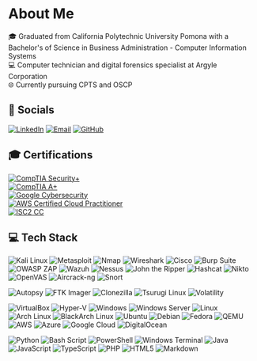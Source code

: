 # About Me
🎓 Graduated from California Polytechnic University Pomona with a Bachelor's of Science in Business Administration - Computer Information Systems<br>
💻 Computer technician and digital forensics specialist at Argyle Corporation<br>
🌐 Currently pursuing CPTS and OSCP

## 📱 Socials
[![LinkedIn](https://img.shields.io/badge/LinkedIn-%230077B5.svg?style=for-the-badge&logo=linkedin&logoColor=white)](https://linkedin.com/in/lhuanglhu) [![Email](https://img.shields.io/badge/Email-D14836?style=for-the-badge&logo=gmail&logoColor=white)](mailto:cyanide0125@gmail.com) [![GitHub](https://img.shields.io/badge/GitHub-%23121011.svg?style=for-the-badge&logo=github&logoColor=white)](https://github.com/cya-nyde)

## 🎓 Certifications
[![CompTIA Security+](https://img.shields.io/badge/CompTIA%20Security%2B-0078D6?style=for-the-badge&logo=comptia&logoColor=white)](https://www.comptia.org/certifications/security)  
[![CompTIA A+](https://img.shields.io/badge/CompTIA%20A%2B-0078D6?style=for-the-badge&logo=comptia&logoColor=white)](https://www.comptia.org/certifications/a)  
[![Google Cybersecurity](https://img.shields.io/badge/Google%20Cybersecurity-4285F4?style=for-the-badge&logo=google&logoColor=white)](https://grow.google/certificates/)  
[![AWS Certified Cloud Practitioner](https://img.shields.io/badge/AWS%20Cloud%20Practitioner-FF9900?style=for-the-badge&logo=amazon-aws&logoColor=white)](https://aws.amazon.com/certification/certified-cloud-practitioner/)  
[![ISC2 CC](https://img.shields.io/badge/ISC2%20CC-000000?style=for-the-badge&logo=isc2&logoColor=white)](https://www.isc2.org/Certifications/CC)

## 💻 Tech Stack
<!-- 1. Cybersecurity & Networking -->
![Kali Linux](https://img.shields.io/badge/kali%20linux-%23557C94.svg?style=for-the-badge&logo=kalilinux&logoColor=white) ![Metasploit](https://img.shields.io/badge/metasploit-%23006FAD.svg?style=for-the-badge&logo=metasploit&logoColor=white) ![Nmap](https://img.shields.io/badge/nmap-%23006CFA.svg?style=for-the-badge&logo=nmap&logoColor=white) ![Wireshark](https://img.shields.io/badge/wireshark-%23167CC3.svg?style=for-the-badge&logo=wireshark&logoColor=white) ![Cisco](https://img.shields.io/badge/cisco-%231BA0D7.svg?style=for-the-badge&logo=cisco&logoColor=white) ![Burp Suite](https://img.shields.io/badge/Burp%20Suite-FF6633?style=for-the-badge&logo=burpsuite&logoColor=white) ![OWASP ZAP](https://img.shields.io/badge/OWASP%20ZAP-00549C?style=for-the-badge&logo=owasp&logoColor=white) ![Wazuh](https://img.shields.io/badge/Wazuh-0054A6?style=for-the-badge&logo=wazuh&logoColor=white) ![Nessus](https://img.shields.io/badge/Nessus-009CDE?style=for-the-badge&logo=tenable&logoColor=white) ![John the Ripper](https://img.shields.io/badge/John%20the%20Ripper-FFBF00?style=for-the-badge&logoColor=black) ![Hashcat](https://img.shields.io/badge/Hashcat-9E1F63?style=for-the-badge&logoColor=white) ![Nikto](https://img.shields.io/badge/Nikto-00AEEF?style=for-the-badge&logo=nikto&logoColor=white) ![OpenVAS](https://img.shields.io/badge/OpenVAS-78BE20?style=for-the-badge&logo=openvas&logoColor=white) ![Aircrack-ng](https://img.shields.io/badge/Aircrack--ng-FF6600?style=for-the-badge&logo=aircrack-ng&logoColor=white) ![Snort](https://img.shields.io/badge/Snort-CC0000?style=for-the-badge&logo=snort&logoColor=white)


<!-- 2. DFIR / Forensics Tools -->
![Autopsy](https://img.shields.io/badge/Autopsy-007ACC?style=for-the-badge) ![FTK Imager](https://img.shields.io/badge/FTK%20Imager-FF6600?style=for-the-badge) ![Clonezilla](https://img.shields.io/badge/Clonezilla-005C77?style=for-the-badge&logo=clonezilla&logoColor=white) ![Tsurugi Linux](https://img.shields.io/badge/Tsurugi%20Linux-4B8BBE?style=for-the-badge) ![Volatility](https://img.shields.io/badge/Volatility-8B0000?style=for-the-badge)

<!-- 3. Virtualization, OS & Cloud -->
![VirtualBox](https://img.shields.io/badge/VirtualBox-2672FF?style=for-the-badge&logo=virtualbox&logoColor=white) ![Hyper-V](https://img.shields.io/badge/Hyper--V-0099D8?style=for-the-badge&logo=hyper-v&logoColor=white) ![Windows](https://img.shields.io/badge/Windows-0078D6?style=for-the-badge&logo=windows&logoColor=white) ![Windows Server](https://img.shields.io/badge/Windows%20Server-008080?style=for-the-badge&logo=windowsserver&logoColor=white) ![Linux](https://img.shields.io/badge/linux-%23FCC624.svg?style=for-the-badge&logo=linux&logoColor=black) ![Arch Linux](https://img.shields.io/badge/arch%20linux-%231793D1.svg?style=for-the-badge&logo=arch-linux&logoColor=white) ![BlackArch Linux](https://img.shields.io/badge/BlackArch-A8A878?style=for-the-badge&logo=blackarch&logoColor=white) ![Ubuntu](https://img.shields.io/badge/Ubuntu-E95420?style=for-the-badge&logo=ubuntu&logoColor=white) ![Debian](https://img.shields.io/badge/Debian-A81D33?style=for-the-badge&logo=debian&logoColor=white) ![Fedora](https://img.shields.io/badge/Fedora-51A2DA?style=for-the-badge&logo=fedora&logoColor=white) ![QEMU](https://img.shields.io/badge/qemu-%23FF6600.svg?style=for-the-badge&logo=qemu&logoColor=white) ![AWS](https://img.shields.io/badge/AWS-%23FF9900.svg?style=for-the-badge&logo=amazon-aws&logoColor=white) ![Azure](https://img.shields.io/badge/azure-%230072C6.svg?style=for-the-badge&logo=microsoftazure&logoColor=white) ![Google Cloud](https://img.shields.io/badge/GoogleCloud-%234285F4.svg?style=for-the-badge&logo=google-cloud&logoColor=white) ![DigitalOcean](https://img.shields.io/badge/DigitalOcean-%230167ff.svg?style=for-the-badge&logo=digitalOcean&logoColor=white)

<!-- 4. Languages & Scripting -->
![Python](https://img.shields.io/badge/python-3670A0?style=for-the-badge&logo=python&logoColor=ffdd54) ![Bash Script](https://img.shields.io/badge/bash_script-%23121011.svg?style=for-the-badge&logo=gnu-bash&logoColor=white) ![PowerShell](https://img.shields.io/badge/PowerShell-%235391FE.svg?style=for-the-badge&logo=powershell&logoColor=white) ![Windows Terminal](https://img.shields.io/badge/Windows%20Terminal-%234D4D4D.svg?style=for-the-badge&logo=windows-terminal&logoColor=white) ![Java](https://img.shields.io/badge/java-%23ED8B00.svg?style=for-the-badge&logo=openjdk&logoColor=white) ![JavaScript](https://img.shields.io/badge/javascript-%23323330.svg?style=for-the-badge&logo=javascript&logoColor=%23F7DF1E) ![TypeScript](https://img.shields.io/badge/typescript-%23007ACC.svg?style=for-the-badge&logo=typescript&logoColor=white) ![PHP](https://img.shields.io/badge/php-%23777BB4.svg?style=for-the-badge&logo=php&logoColor=white) ![HTML5](https://img.shields.io/badge/html5-%23E34F26.svg?style=for-the-badge&logo=html5&logoColor=white) ![Markdown](https://img.shields.io/badge/markdown-%23000000.svg?style=for-the-badge&logo=markdown&logoColor=white)

<!-- ## Stats
![](https://nirzak-streak-stats.vercel.app/?user=cya-nyde&theme=dark&hide_border=false)<br/> -->

<!-- Proudly created with GPRM ( https://gprm.itsvg.in ) -->
